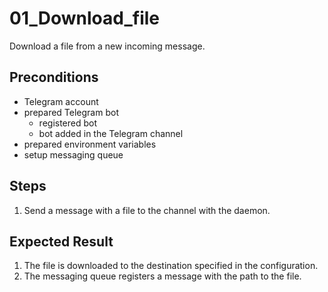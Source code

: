 # 01_Download_file

Download a file from a new incoming message.

## Preconditions

- Telegram account
- prepared Telegram bot
  - registered bot
  - bot added in the Telegram channel
- prepared environment variables
- setup messaging queue

## Steps

1. Send a message with a file to the channel with the daemon.

## Expected Result

1. The file is downloaded to the destination specified in the configuration.
2. The messaging queue registers a message with the path to the file.
